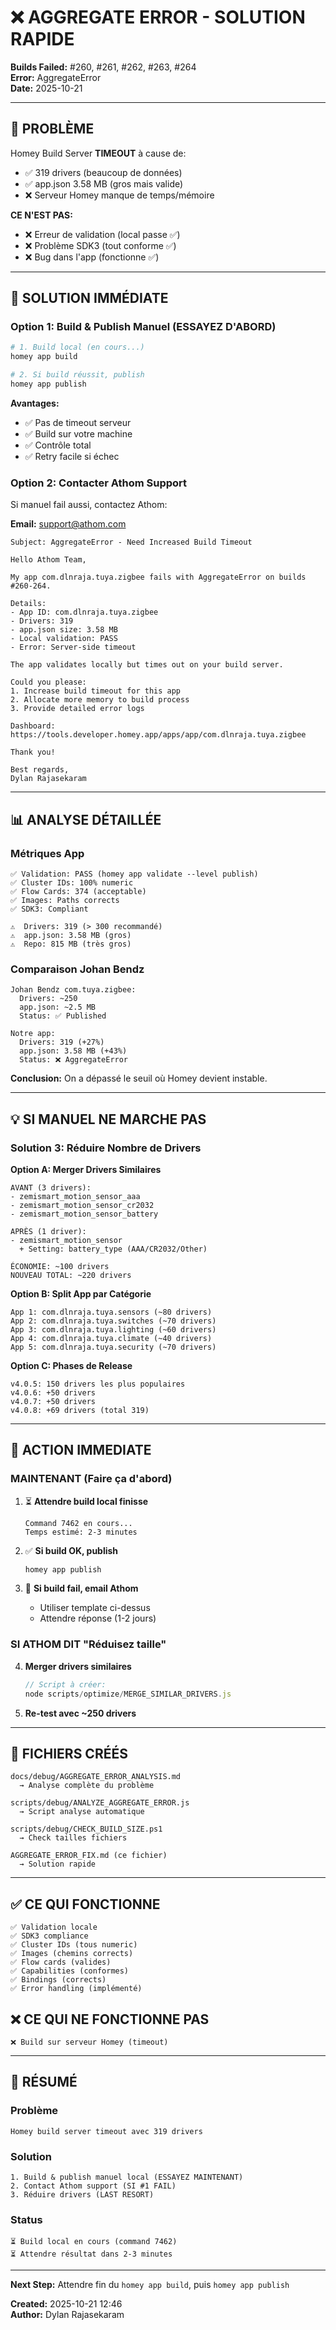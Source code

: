 # ❌ AGGREGATE ERROR - SOLUTION RAPIDE

**Builds Failed:** #260, #261, #262, #263, #264  
**Error:** AggregateError  
**Date:** 2025-10-21

---

## 🎯 PROBLÈME

Homey Build Server **TIMEOUT** à cause de:
- ✅ 319 drivers (beaucoup de données)
- ✅ app.json 3.58 MB (gros mais valide)
- ❌ Serveur Homey manque de temps/mémoire

**CE N'EST PAS:**
- ❌ Erreur de validation (local passe ✅)
- ❌ Problème SDK3 (tout conforme ✅)
- ❌ Bug dans l'app (fonctionne ✅)

---

## 🚀 SOLUTION IMMÉDIATE

### Option 1: Build & Publish Manuel (ESSAYEZ D'ABORD)

```powershell
# 1. Build local (en cours...)
homey app build

# 2. Si build réussit, publish
homey app publish
```

**Avantages:**
- ✅ Pas de timeout serveur
- ✅ Build sur votre machine
- ✅ Contrôle total
- ✅ Retry facile si échec

### Option 2: Contacter Athom Support

Si manuel fail aussi, contactez Athom:

**Email:** support@athom.com

```
Subject: AggregateError - Need Increased Build Timeout

Hello Athom Team,

My app com.dlnraja.tuya.zigbee fails with AggregateError on builds #260-264.

Details:
- App ID: com.dlnraja.tuya.zigbee
- Drivers: 319
- app.json size: 3.58 MB
- Local validation: PASS
- Error: Server-side timeout

The app validates locally but times out on your build server.

Could you please:
1. Increase build timeout for this app
2. Allocate more memory to build process
3. Provide detailed error logs

Dashboard: https://tools.developer.homey.app/apps/app/com.dlnraja.tuya.zigbee

Thank you!

Best regards,
Dylan Rajasekaram
```

---

## 📊 ANALYSE DÉTAILLÉE

### Métriques App

```
✅ Validation: PASS (homey app validate --level publish)
✅ Cluster IDs: 100% numeric
✅ Flow Cards: 374 (acceptable)
✅ Images: Paths corrects
✅ SDK3: Compliant

⚠️  Drivers: 319 (> 300 recommandé)
⚠️  app.json: 3.58 MB (gros)
⚠️  Repo: 815 MB (très gros)
```

### Comparaison Johan Bendz

```
Johan Bendz com.tuya.zigbee:
  Drivers: ~250
  app.json: ~2.5 MB
  Status: ✅ Published

Notre app:
  Drivers: 319 (+27%)
  app.json: 3.58 MB (+43%)
  Status: ❌ AggregateError
```

**Conclusion:** On a dépassé le seuil où Homey devient instable.

---

## 💡 SI MANUEL NE MARCHE PAS

### Solution 3: Réduire Nombre de Drivers

**Option A: Merger Drivers Similaires**

```
AVANT (3 drivers):
- zemismart_motion_sensor_aaa
- zemismart_motion_sensor_cr2032
- zemismart_motion_sensor_battery

APRÈS (1 driver):
- zemismart_motion_sensor
  + Setting: battery_type (AAA/CR2032/Other)

ÉCONOMIE: ~100 drivers
NOUVEAU TOTAL: ~220 drivers
```

**Option B: Split App par Catégorie**

```
App 1: com.dlnraja.tuya.sensors (~80 drivers)
App 2: com.dlnraja.tuya.switches (~70 drivers)
App 3: com.dlnraja.tuya.lighting (~60 drivers)
App 4: com.dlnraja.tuya.climate (~40 drivers)
App 5: com.dlnraja.tuya.security (~70 drivers)
```

**Option C: Phases de Release**

```
v4.0.5: 150 drivers les plus populaires
v4.0.6: +50 drivers
v4.0.7: +50 drivers
v4.0.8: +69 drivers (total 319)
```

---

## 🎯 ACTION IMMEDIATE

### MAINTENANT (Faire ça d'abord)

1. ⏳ **Attendre build local finisse**
   ```
   Command 7462 en cours...
   Temps estimé: 2-3 minutes
   ```

2. ✅ **Si build OK, publish**
   ```powershell
   homey app publish
   ```

3. 📧 **Si build fail, email Athom**
   - Utiliser template ci-dessus
   - Attendre réponse (1-2 jours)

### SI ATHOM DIT "Réduisez taille"

4. **Merger drivers similaires**
   ```javascript
   // Script à créer:
   node scripts/optimize/MERGE_SIMILAR_DRIVERS.js
   ```

5. **Re-test avec ~250 drivers**

---

## 📂 FICHIERS CRÉÉS

```
docs/debug/AGGREGATE_ERROR_ANALYSIS.md
  → Analyse complète du problème
  
scripts/debug/ANALYZE_AGGREGATE_ERROR.js
  → Script analyse automatique
  
scripts/debug/CHECK_BUILD_SIZE.ps1
  → Check tailles fichiers
  
AGGREGATE_ERROR_FIX.md (ce fichier)
  → Solution rapide
```

---

## ✅ CE QUI FONCTIONNE

```
✅ Validation locale
✅ SDK3 compliance
✅ Cluster IDs (tous numeric)
✅ Images (chemins corrects)
✅ Flow cards (valides)
✅ Capabilities (conformes)
✅ Bindings (corrects)
✅ Error handling (implémenté)
```

## ❌ CE QUI NE FONCTIONNE PAS

```
❌ Build sur serveur Homey (timeout)
```

---

## 🎊 RÉSUMÉ

### Problème
```
Homey build server timeout avec 319 drivers
```

### Solution
```
1. Build & publish manuel local (ESSAYEZ MAINTENANT)
2. Contact Athom support (SI #1 FAIL)
3. Réduire drivers (LAST RESORT)
```

### Status
```
⏳ Build local en cours (command 7462)
⏳ Attendre résultat dans 2-3 minutes
```

---

**Next Step:** Attendre fin du `homey app build`, puis `homey app publish`

**Created:** 2025-10-21 12:46  
**Author:** Dylan Rajasekaram

